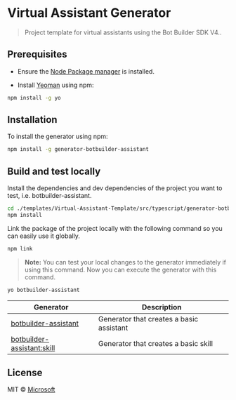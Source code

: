 # Virtual Assistant Generator
> Project template for virtual assistants using the Bot Builder SDK V4..
## Prerequisites

- Ensure the [Node Package manager](https://nodejs.org/en/) is installed.

- Install [Yeoman](http://yeoman.io) using npm:

```bash
npm install -g yo
```

## Installation

To install the generator using npm:

```bash
npm install -g generator-botbuilder-assistant
```

## Build and test locally

Install the dependencies and dev dependencies of the project you want to test, i.e. botbuilder-assistant.
```bash
cd ./templates/Virtual-Assistant-Template/src/typescript/generator-botbuilder-assistant/
npm install
```

Link the package of the project locally with the following command so you can easily use it globally.
```bash
npm link
```
> **Note:** You can test your local changes to the generator immediately if using this command.
Now you can execute the generator with this command.
```bash
yo botbuilder-assistant
```

| Generator                                           | Description                                     |
|-----------------------------------------------------|-------------------------------------------------|
| [botbuilder-assistant](generators/app/README.md)    | Generator that creates a basic assistant        |
| [botbuilder-assistant:skill](generators/skill/README.md)    | Generator that creates a basic skill        |


## License

MIT © [Microsoft](http://dev.botframework.com)